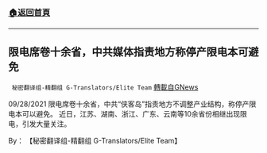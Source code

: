 ###  [:house:返回首頁](https://github.com/ourhimalayas/txt)
---


## 限电席卷十余省，中共媒体指责地方称停产限电本可避免
` 秘密翻译组-精翻组 G-Translators/Elite Team` [轉載自GNews](https://gnews.org/zh-hans/1562878/)

09/28/2021 限电席卷十余省，中共“侠客岛”指责地方不调整产业结构，称停产限电本可以避免。 近日，江苏、湖南、浙江、广东、云南等10余省份相继出现限电，引发大量关注。

By： 【秘密翻译组-精翻组 G-Translators/Elite Team】

